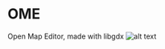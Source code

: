 # OME
Open Map Editor, made with libgdx
![alt text](http://ome.dmitry.cat/static/img/logo-dark.png)
